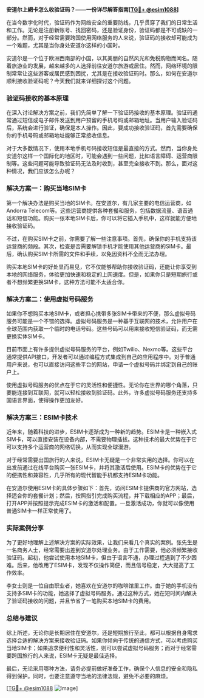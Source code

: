 **安道尔上網卡怎么收验证码？——一份详尽解答指南[[TG💪+ @esim1088](https://t.me/s/esim1088)]**

在当今数字化时代，验证码作为网络安全的重要防线，几乎贯穿了我们的日常生活和工作。无论是注册新账号、找回密码，还是验证身份，验证码都是不可或缺的一部分。然而，对于经常需要跨国使用网络服务的人来说，验证码的接收却可能成为一个难题，尤其是当你身处安道尔这样的小国时。

安道尔是一个位于欧洲西南部的小国，以其美丽的自然风光和免税购物而闻名。随着旅游业的发展，越来越多的人选择前往安道尔旅游或居住。然而，网络环境的限制常常让这些游客或居民感到困扰，尤其是在接收验证码时。那么，如何在安道尔顺利接收验证码呢？今天我们就来详细探讨这个问题。

### 验证码接收的基本原理

在深入讨论解决方案之前，我们先简单了解一下验证码接收的基本原理。验证码通常通过短信或电子邮件发送到用户预留的手机号码或邮箱地址。当用户输入验证码后，系统会进行验证，确保是本人操作。因此，要成功接收验证码，首先需要确保你的手机号码或邮箱地址能够正常接收信息。

对于大多数情况下，使用本地手机号码接收短信是最直接的方式。然而，当你身处安道尔这样一个国际化的地区时，可能会遇到一些问题，比如语言障碍、运营商限制等。这些问题可能导致验证码无法及时收到，甚至完全接收不到。那么，面对这种情况，我们应该怎么办呢？

### 解决方案一：购买当地SIM卡

第一个解决办法是购买当地的SIM卡。在安道尔，有几家主要的电信运营商，如Andorra Telecom等。这些运营商提供各种套餐和服务，包括数据流量、语音通话和短信功能。购买一张本地SIM卡后，你可以将它插入手机中，这样就能方便地接收验证码。

不过，在购买SIM卡之前，你需要了解一些注意事项。首先，确保你的手机支持该运营商的频段。其次，检查是否需要解锁手机才能使用其他运营商的SIM卡。最后，确认购买SIM卡所需的文件和手续，以免因资料不全而无法办理。

购买本地SIM卡的好处显而易见，它不仅能够帮助你接收验证码，还能让你享受到本地的网络服务，体验更加快速和稳定的上网速度。但是，如果你只是短期旅行或者不想频繁更换SIM卡，这种方法可能不太适合你。

### 解决方案二：使用虚拟号码服务

如果你不想购买本地SIM卡，或者担心携带多张SIM卡带来的不便，那么虚拟号码服务可能是一个不错的选择。虚拟号码服务是一种基于互联网的技术，允许用户在全球范围内获取一个临时的电话号码。这些号码可以用来接收短信验证码，而无需更换实体SIM卡。

目前市面上有许多提供虚拟号码服务的平台，例如Twilio、Nexmo等。这些平台通常提供API接口，开发者可以通过编程方式集成到自己的应用程序中。对于普通用户来说，也可以直接访问这些平台的网站，申请一个虚拟号码并绑定到自己的账户上。

使用虚拟号码服务的优点在于它的灵活性和便捷性。无论你在世界的哪个角落，只要能连接到互联网，就可以轻松接收到验证码。此外，许多虚拟号码服务还支持多国语言界面，使得操作更加友好。

### 解决方案三：ESIM卡技术

近年来，随着科技的进步，ESIM卡逐渐成为一种新的趋势。ESIM卡是一种嵌入式SIM卡，可以直接安装在设备内部，不需要物理插拔。这种技术的最大优势在于它可以支持多个运营商的网络切换，从而实现全球漫游。

对于经常需要出国旅行的人来说，ESIM卡无疑是一个非常实用的选择。你可以在出发前通过在线平台购买一张ESIM卡，并将其激活后使用。ESIM卡的优势在于它的便携性和兼容性，几乎所有的现代智能手机都支持ESIM卡功能。

在安道尔使用ESIM卡的具体步骤如下：首先，访问ESIM卡提供商的官方网站，选择适合你的套餐计划；然后，按照指引完成购买流程，并下载相应的APP；最后，打开APP并按照提示完成ESIM卡的激活和配置。一旦激活成功，你就可以像使用普通SIM卡一样正常使用了。

### 实际案例分享

为了更好地理解上述解决方案的实际效果，让我们来看几个真实的案例。张先生是一名商务人士，经常需要出差到安道尔处理业务。由于工作需要，他必须频繁接收验证码。起初，他尝试使用本地SIM卡，但由于语言不通，办理过程遇到了不少困难。后来，他改用了ESIM卡，发现不仅操作简便，而且信号稳定，大大提高了工作效率。

李女士则是一位自由职业者，她喜欢在安道尔的咖啡馆里工作。由于她的手机没有支持多SIM卡的功能，她选择了虚拟号码服务。通过这种方式，她在短时间内解决了验证码接收的问题，并且节省了一笔购买本地SIM卡的费用。

### 总结与建议

综上所述，无论你是长期居住在安道尔，还是短期旅行至此，都可以根据自身需求选择合适的解决方案来接收验证码。如果你倾向于传统的通信方式，可以考虑购买当地SIM卡；如果追求便利性和灵活性，则可以尝试虚拟号码服务；而对于经常需要跨国旅行的人来说，ESIM卡无疑是最佳选择。

最后，无论采用哪种方法，请务必提前做好准备工作，确保个人信息的安全和隐私得到保护。同时，也要注意遵守当地的法律法规，避免不必要的麻烦。

[[TG💪+ @esim1088](https://t.me/s/esim1088) ![Image](https://i.postimg.cc/4NQfJmqS/Snipaste-2025-05-13-00-14-12.png)]